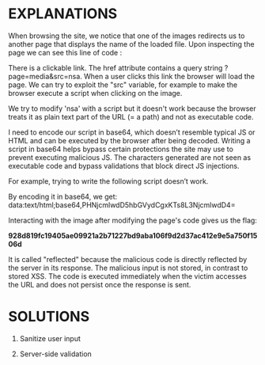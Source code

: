 # EXPLANATIONS

When browsing the site, we notice that one of the images redirects us to another page that displays the name of the loaded file.
Upon inspecting the page we can see this line of code : <a href="?page=media&src=nsa"><img src="images/nsa_prism.jpg" alt=""></a>

There is a clickable link. The href attribute contains a query string ?page=media&src=nsa. When a user clicks this link the browser will load the page.
We can try to exploit the "src" variable, for example to make the browser execute a script when clicking on the image.

We try to modify 'nsa' with a script <script>alert(1);</script> but it doesn't work because the browser treats it as plain text part of the URL (= a path) and not as executable code.

I need to encode our script in base64, which doesn’t resemble typical JS or HTML and can be executed by the browser after being decoded. Writing a script in base64 helps bypass certain protections the site may use to prevent executing malicious JS. The characters generated are not seen as executable code and bypass validations that block direct JS injections.

For example, trying to write the following script <script>alert(1);</script> doesn’t work.

By encoding it in base64, we get: data:text/html;base64,PHNjcmlwdD5hbGVydCgxKTs8L3NjcmlwdD4=

Interacting with the image after modifying the page's code gives us the flag:

**928d819fc19405ae09921a2b71227bd9aba106f9d2d37ac412e9e5a750f1506d**

It is called "reflected" because the malicious code is directly reflected by the server in its response. The malicious input is not stored, in contrast to stored XSS. The code is executed immediately when the victim accesses the URL and does not persist once the response is sent.

# SOLUTIONS

1. Sanitize user input

2. Server-side validation